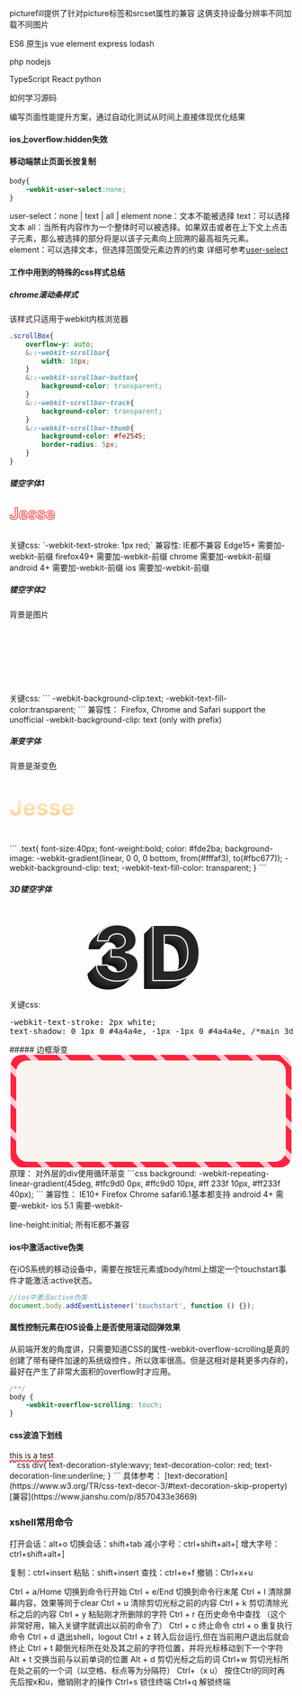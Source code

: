 picturefill提供了针对picture标签和srcset属性的兼容 这俩支持设备分辨率不同加载不同图片

ES6  原生js
vue element
express
lodash

php
nodejs

TypeScript
React
python


如何学习源码

编写页面性能提升方案，通过自动化测试从时间上直接体现优化结果

#### ios上overflow:hidden失效

#### 移动端禁止页面长按复制
```css
body{
    -webkit-user-select:none;
}
```
user-select：none | text | all | element
none：文本不能被选择
text：可以选择文本
all：当所有内容作为一个整体时可以被选择。如果双击或者在上下文上点击子元素，那么被选择的部分将是以该子元素向上回溯的最高祖先元素。
element：可以选择文本，但选择范围受元素边界的约束
详细可参考[user-select](http://www.css88.com/book/css/properties/user-interface/user-select.htm)




#### 工作中用到的特殊的css样式总结
##### chrome滚动条样式
该样式只适用于webkit内核浏览器
```css
.scrollBox{
    overflow-y: auto;
    &::-webkit-scrollbar{
        width: 10px;
    }
    &::-webkit-scrollbar-button{
        background-color: transparent;
    }
    &::-webkit-scrollbar-track{
        background-color: transparent;
    }
    &::-webkit-scrollbar-thumb{
        background-color: #fe2545;
        border-radius: 5px;
    }
}
```

##### 镂空字体1
<p style="-webkit-text-stroke: 1px red;color:transparent;font-size:28px;font-weight:bold;">Jesse</p>
关键css:
`-webkit-text-stroke: 1px red;`
兼容性:
IE都不兼容 Edge15+ 需要加-webkit-前缀
firefox49+ 需要加-webkit-前缀
chrome 需要加-webkit-前缀
android 4+ 需要加-webkit-前缀
ios 需要加-webkit-前缀

##### 镂空字体2
背景是图片
<div style="background: url('http://o8l2fza1x.bkt.clouddn.com/bg.jpg');-webkit-background-clip:text;"><p style="font-size: 40px;font-weight: bold;-webkit-text-fill-color:transparent;">Jesse</p></div>
关键css:
```
-webkit-background-clip:text;
-webkit-text-fill-color:transparent;
```
兼容性：
Firefox, Chrome and Safari support the unofficial -webkit-background-clip: text (only with prefix)

##### 渐变字体
背景是渐变色
<p style="font-size: 40px;
    color: #fde2ba;
    font-weight:bold;
    background-image: -webkit-gradient(linear, 0 0, 0 bottom, from(#fffaf3), to(#fbc677));
    -webkit-background-clip: text;
    -webkit-text-fill-color: transparent;">Jesse</p>
```
.text{
    font-size:40px;
    font-weight:bold;
    color: #fde2ba;
    background-image: -webkit-gradient(linear, 0 0, 0 bottom, from(#fffaf3), to(#fbc677));
    -webkit-background-clip: text;
    -webkit-text-fill-color: transparent;
}
```

##### 3D镂空字体
<div style="text-align: center;
    -webkit-text-stroke: 2px white;
    position: relative;
    text-transform: uppercase;
    color: #252527;
    font-size: 14vw;
    letter-spacing: 1.2vw;
    font-weight: 700;
    text-shadow: 0 1px 0 #4a4a4e, -1px -1px 0 #4a4a4e, /*main 3d shadow*/ -1px 0px 0 #343437, -2px 1px 0 #343437, -3px 2px 0 #313134, -4px 3px 0 #2f2f31, -5px 4px 0 #2c2c2f, -6px 5px 0 #2a2a2c, -7px 6px 0 #27272a, -8px 7px 0 #252527, -9px 8px 0 #232324, -10px 9px 0 #202022, -11px 10px 0 #1e1e1f, -12px 11px 0 #1b1b1d, -13px 12px 0 #19191a, -14px 13px 0 #161617, -15px 14px 0 #141415, -16px 15px 0 #111112, /*top right*/ 0 -1px 1px #ffffff, 0 -2px 0px #ffffff, /*bottom left corner*/ -15px 14px 0px #ffffff, -16px 15px 0px #ffffff, -17px 16px 0px #ffffff, -18px 17px 0px #ffffff, -2px -1px 0 #ffffff, -3px 0px 0 #ffffff, /*top left corner*/ -19px 15px 0 #ffffff, -18px 14px 0 #ffffff, -17px 13px 0 #ffffff, -16px 12px 0 #ffffff, -15px 11px 0 #ffffff, -14px 10px 0 #ffffff, -13px 9px 0 #ffffff, -12px 8px 0 #ffffff, -11px 7px 0 #ffffff, -10px 6px 0 #ffffff, -9px 5px 0 #ffffff, -8px 4px 0 #ffffff, -7px 3px 0 #ffffff, -6px 2px 0 #ffffff, -5px 1px 0 #ffffff, -4px 0px 0 #ffffff, /*lower right / (upper right side for capital T like H etc letters. */ 0px 2px 0px #ffffff, -1px 3px 0px #ffffff, -2px 4px 0px #ffffff, -3px 5px 0px #ffffff, -4px 6px 0px #ffffff, -5px 7px 0px #ffffff, -6px 8px 0px #ffffff, -7px 9px 0px #ffffff, -8px 10px 0px #ffffff, -9px 11px 0px #ffffff, -10px 12px 0px #ffffff, -11px 13px 0px #ffffff, -12px 14px 0px #ffffff, -13px 15px 0px #ffffff, -14px 16px 0px #ffffff, -15px 17px 0px #ffffff;">3d</div>
关键css:
<pre>
-webkit-text-stroke: 2px white;
text-shadow: 0 1px 0 #4a4a4e, -1px -1px 0 #4a4a4e, /*main 3d shadow*/ -1px 0px 0 #343437, -2px 1px 0 #343437, -3px 2px 0 #313134, -4px 3px 0 #2f2f31, -5px 4px 0 #2c2c2f, -6px 5px 0 #2a2a2c, -7px 6px 0 #27272a, -8px 7px 0 #252527, -9px 8px 0 #232324, -10px 9px 0 #202022, -11px 10px 0 #1e1e1f, -12px 11px 0 #1b1b1d, -13px 12px 0 #19191a, -14px 13px 0 #161617, -15px 14px 0 #141415, -16px 15px 0 #111112, /*top right*/ 0 -1px 1px #ffffff, 0 -2px 0px #ffffff, /*bottom left corner*/ -15px 14px 0px #ffffff, -16px 15px 0px #ffffff, -17px 16px 0px #ffffff, -18px 17px 0px #ffffff, -2px -1px 0 #ffffff, -3px 0px 0 #ffffff, /*top left corner*/ -19px 15px 0 #ffffff, -18px 14px 0 #ffffff, -17px 13px 0 #ffffff, -16px 12px 0 #ffffff, -15px 11px 0 #ffffff, -14px 10px 0 #ffffff, -13px 9px 0 #ffffff, -12px 8px 0 #ffffff, -11px 7px 0 #ffffff, -10px 6px 0 #ffffff, -9px 5px 0 #ffffff, -8px 4px 0 #ffffff, -7px 3px 0 #ffffff, -6px 2px 0 #ffffff, -5px 1px 0 #ffffff, -4px 0px 0 #ffffff, /*lower right / (upper right side for capital T like H etc letters. */ 0px 2px 0px #ffffff, -1px 3px 0px #ffffff, -2px 4px 0px #ffffff, -3px 5px 0px #ffffff, -4px 6px 0px #ffffff, -5px 7px 0px #ffffff, -6px 8px 0px #ffffff, -7px 9px 0px #ffffff, -8px 10px 0px #ffffff, -9px 11px 0px #ffffff, -10px 12px 0px #ffffff, -11px 13px 0px #ffffff, -12px 14px 0px #ffffff, -13px 15px 0px #ffffff, -14px 16px 0px #ffffff, -15px 17px 0px #ffffff;
</pre>
##### 边框渐变
<section style="width: 500px;
    height: 200px;
    margin: 0 auto;
    border-radius: 20px;
    background-color: #ff233f;
    background: -webkit-repeating-linear-gradient(45deg, #ffc9d0, #ffc9d0 10px, #ff233f 10px, #ff233f 40px);
    overflow: hidden;">
    <div style="width: 480px;
        margin: 10px auto;
        background-color: #f8f4ef;
        height: 180px;
        border-radius: 20px;">
    </div>
</section>
原理：
对外层的div使用循环渐变
```css
background: -webkit-repeating-linear-gradient(45deg, #ffc9d0 0px, #ffc9d0 10px, #ff 233f 10px, #ff233f 40px);
```
兼容性：
IE10+ Firefox Chrome safari6.1基本都支持
android 4+ 需要-webkit-
ios 5.1 需要-webkit-

line-height:initial; 所有IE都不兼容

#### ios中激活active伪类
在iOS系统的移动设备中，需要在按钮元素或body/html上绑定一个touchstart事件才能激活:active状态。
```js
//ios中激活active伪类
document.body.addEventListener('touchstart', function () {});
```

#### 属性控制元素在IOS设备上是否使用滚动回弹效果
从前端开发的角度讲，只需要知道CSS的属性-webkit-overflow-scrolling是真的创建了带有硬件加速的系统级控件，所以效率很高。但是这相对是耗更多内存的，最好在产生了非常大面积的overflow时才应用。
```css
/**/
body {
    -webkit-overflow-scrolling: touch;
}
```

#### css波浪下划线
<div style="text-decoration-style:wavy;text-decoration-color: red;text-decoration-line:underline;">this is a test</div>
```css
div{
    text-decoration-style:wavy;
    text-decoration-color: red;
    text-decoration-line:underline;
}
```
具体参考：
[text-decoration](https://www.w3.org/TR/css-text-decor-3/#text-decoration-skip-property)
[兼容](https://www.jianshu.com/p/8570433e3669)


### xshell常用命令
打开会话：alt+o
切换会话：shift+tab
减小字号：ctrl+shift+alt+[
增大字号：ctrl+shift+alt+]

复制：ctrl+insert
粘贴：shift+insert
查找：ctrl+e+f
撤销：Ctrl+x+u

Ctrl + a/Home 切换到命令行开始
Ctrl + e/End 切换到命令行末尾
Ctrl + l 清除屏幕内容，效果等同于clear
Ctrl + u 清除剪切光标之前的内容
Ctrl + k 剪切清除光标之后的内容
Ctrl + y 粘贴刚才所删除的字符
Ctrl + r 在历史命令中查找 （这个非常好用，输入关键字就调出以前的命令了）
Ctrl + c 终止命令
ctrl + o 重复执行命令
Ctrl + d 退出shell，logout
Ctrl + z 转入后台运行,但在当前用户退出后就会终止
Ctrl + t 颠倒光标所在处及其之前的字符位置，并将光标移动到下一个字符
Alt + t 交换当前与以前单词的位置
Alt + d 剪切光标之后的词
Ctrl+w 剪切光标所在处之前的一个词（以空格、标点等为分隔符）
Ctrl+（x u） 按住Ctrl的同时再先后按x和u，撤销刚才的操作
Ctrl+s 锁住终端
Ctrl+q 解锁终端
